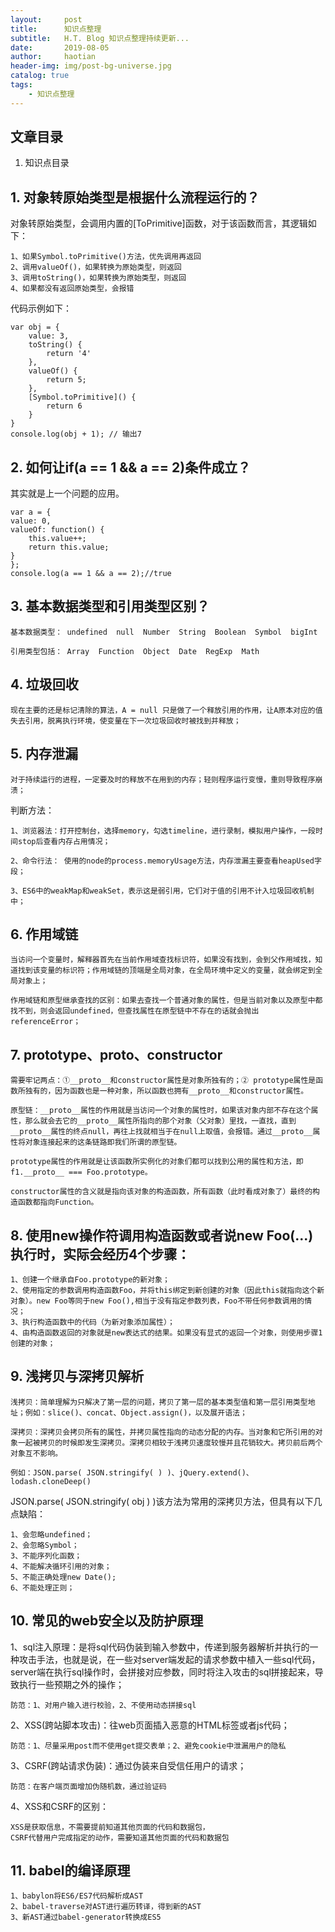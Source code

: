 ```yaml
---
layout:     post
title:      知识点整理
subtitle:   H.T. Blog 知识点整理持续更新...
date:       2019-08-05
author:     haotian
header-img: img/post-bg-universe.jpg
catalog: true
tags:
    - 知识点整理
---
```


## 文章目录
1. 知识点目录

## 1. 对象转原始类型是根据什么流程运行的？
对象转原始类型，会调用内置的[ToPrimitive]函数，对于该函数而言，其逻辑如下：

    1、如果Symbol.toPrimitive()方法，优先调用再返回 
    2、调用valueOf()，如果转换为原始类型，则返回
    3、调用toString()，如果转换为原始类型，则返回
    4、如果都没有返回原始类型，会报错

代码示例如下：

    var obj = {
        value: 3,
        toString() {
            return '4'
        },
        valueOf() {
            return 5;
        },
        [Symbol.toPrimitive]() {
            return 6
        }
    }
    console.log(obj + 1); // 输出7

## 2. 如何让if(a == 1 && a == 2)条件成立？

其实就是上一个问题的应用。

    var a = {
    value: 0,
    valueOf: function() {
        this.value++;
        return this.value;
    }
    };
    console.log(a == 1 && a == 2);//true


## 3. 基本数据类型和引用类型区别？

    基本数据类型： undefined  null  Number  String  Boolean  Symbol  bigInt

    引用类型包括： Array  Function  Object  Date  RegExp  Math

## 4. 垃圾回收

    现在主要的还是标记清除的算法，A = null 只是做了一个释放引用的作用，让A原本对应的值失去引用，脱离执行环境，使变量在下一次垃圾回收时被找到并释放；

## 5. 内存泄漏

    对于持续运行的进程，一定要及时的释放不在用到的内存；轻则程序运行变慢，重则导致程序崩溃；

判断方法：

    1、浏览器法：打开控制台，选择memory，勾选timeline，进行录制，模拟用户操作，一段时间stop后查看内存占用情况；

    2、命令行法： 使用的node的process.memoryUsage方法，内存泄漏主要查看heapUsed字段；

    3、ES6中的weakMap和weakSet，表示这是弱引用，它们对于值的引用不计入垃圾回收机制中；

## 6. 作用域链

    当访问一个变量时，解释器首先在当前作用域查找标识符，如果没有找到，会到父作用域找，知道找到该变量的标识符；作用域链的顶端是全局对象，在全局环境中定义的变量，就会绑定到全局对象上；

    作用域链和原型继承查找的区别：如果去查找一个普通对象的属性，但是当前对象以及原型中都找不到，则会返回undefined，但查找属性在原型链中不存在的话就会抛出referenceError；

## 7. prototype、__proto__、constructor

    需要牢记两点：①__proto__和constructor属性是对象所独有的；② prototype属性是函数所独有的，因为函数也是一种对象，所以函数也拥有__proto__和constructor属性。

    原型链：__proto__属性的作用就是当访问一个对象的属性时，如果该对象内部不存在这个属性，那么就会去它的__proto__属性所指向的那个对象（父对象）里找，一直找，直到__proto__属性的终点null，再往上找就相当于在null上取值，会报错。通过__proto__属性将对象连接起来的这条链路即我们所谓的原型链。

    prototype属性的作用就是让该函数所实例化的对象们都可以找到公用的属性和方法，即f1.__proto__ === Foo.prototype。

    constructor属性的含义就是指向该对象的构造函数，所有函数（此时看成对象了）最终的构造函数都指向Function。

## 8. 使用new操作符调用构造函数或者说new Foo(...)执行时，实际会经历4个步骤：

    1、创建一个继承自Foo.prototype的新对象；
    2、使用指定的参数调用构造函数Foo，并将this绑定到新创建的对象（因此this就指向这个新对象）。new Foo等同于new Foo(),相当于没有指定参数列表，Foo不带任何参数调用的情况；
    3、执行构造函数中的代码（为新对象添加属性）；
    4、由构造函数返回的对象就是new表达式的结果。如果没有显式的返回一个对象，则使用步骤1创建的对象；

## 9. 浅拷贝与深拷贝解析

    浅拷贝：简单理解为只解决了第一层的问题，拷贝了第一层的基本类型值和第一层引用类型地址；例如：slice()、concat、Object.assign()，以及展开语法；

    深拷贝：深拷贝会拷贝所有的属性，并拷贝属性指向的动态分配的内存。当对象和它所引用的对象一起被拷贝的时候即发生深拷贝。深拷贝相较于浅拷贝速度较慢并且花销较大。拷贝前后两个对象互不影响。

    例如：JSON.parse( JSON.stringify( ) )、jQuery.extend()、lodash.cloneDeep()

JSON.parse( JSON.stringify( obj ) )该方法为常用的深拷贝方法，但具有以下几点缺陷：

    1、会忽略undefined；
    2、会忽略Symbol；   
    3、不能序列化函数；
    4、不能解决循环引用的对象；
    5、不能正确处理new Date();
    6、不能处理正则；

## 10. 常见的web安全以及防护原理

1、sql注入原理：是将sql代码伪装到输入参数中，传递到服务器解析并执行的一种攻击手法，也就是说，在一些对server端发起的请求参数中植入一些sql代码，server端在执行sql操作时，会拼接对应参数，同时将注入攻击的sql拼接起来，导致执行一些预期之外的操作；

    防范：1、对用户输入进行校验，2、不使用动态拼接sql

2、XSS(跨站脚本攻击)：往web页面插入恶意的HTML标签或者js代码；

    防范：1、尽量采用post而不使用get提交表单；2、避免cookie中泄漏用户的隐私

3、CSRF(跨站请求伪装)：通过伪装来自受信任用户的请求；

    防范：在客户端页面增加伪随机数，通过验证码

4、XSS和CSRF的区别：

    XSS是获取信息，不需要提前知道其他页面的代码和数据包，
    CSRF代替用户完成指定的动作，需要知道其他页面的代码和数据包
## 11. babel的编译原理
    1、babylon将ES6/ES7代码解析成AST
    2、babel-traverse对AST进行遍历转译，得到新的AST
    3、新AST通过babel-generator转换成ES5
